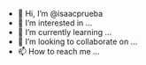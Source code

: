 - 👋 Hi, I’m @isaacprueba
- 👀 I’m interested in ...
- 🌱 I’m currently learning ...
- 💞️ I’m looking to collaborate on ...
- 📫 How to reach me ...

<!---
isaacprueba/isaacprueba is a ✨ special ✨ repository because its `README.md` (this file) appears on your GitHub profile.
You can click the Preview link to take a look at your changes.
--->
